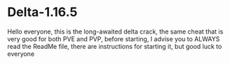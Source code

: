 # Delta-1.16.5
Hello everyone, this is the long-awaited delta crack, the same cheat that is very good for both PVE and PVP, before starting, I advise you to ALWAYS read the ReadMe file, there are instructions for starting it, but good luck to everyone
